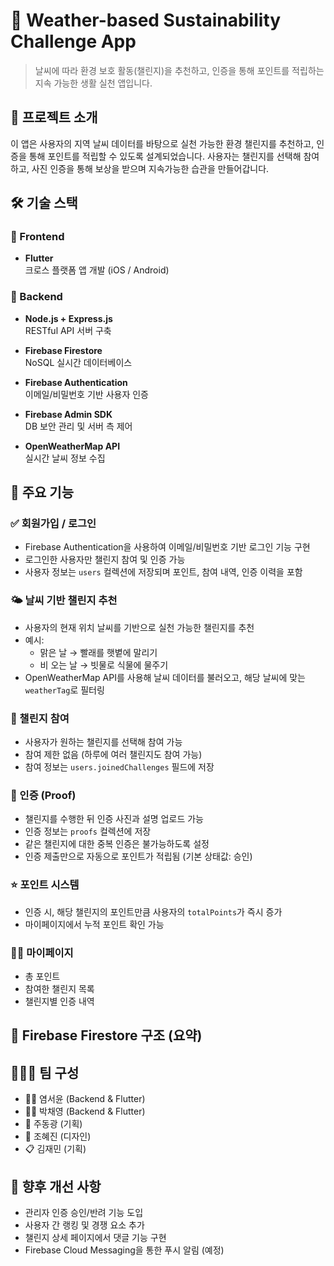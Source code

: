# 🌱 Weather-based Sustainability Challenge App

> 날씨에 따라 환경 보호 활동(챌린지)을 추천하고, 인증을 통해 포인트를 적립하는 지속 가능한 생활 실천 앱입니다.

## 📱 프로젝트 소개

이 앱은 사용자의 지역 날씨 데이터를 바탕으로 실천 가능한 환경 챌린지를 추천하고, 인증을 통해 포인트를 적립할 수 있도록 설계되었습니다. 사용자는 챌린지를 선택해 참여하고, 사진 인증을 통해 보상을 받으며 지속가능한 습관을 만들어갑니다.

## 🛠️ 기술 스택

### 🔹 Frontend
- **Flutter**  
  크로스 플랫폼 앱 개발 (iOS / Android)

### 🔹 Backend
- **Node.js + Express.js**  
  RESTful API 서버 구축

- **Firebase Firestore**  
  NoSQL 실시간 데이터베이스

- **Firebase Authentication**  
  이메일/비밀번호 기반 사용자 인증

- **Firebase Admin SDK**  
  DB 보안 관리 및 서버 측 제어

- **OpenWeatherMap API**  
  실시간 날씨 정보 수집

## 🔑 주요 기능

### ✅ 회원가입 / 로그인
- Firebase Authentication을 사용하여 이메일/비밀번호 기반 로그인 기능 구현
- 로그인한 사용자만 챌린지 참여 및 인증 가능
- 사용자 정보는 `users` 컬렉션에 저장되며 포인트, 참여 내역, 인증 이력을 포함

### 🌤️ 날씨 기반 챌린지 추천
- 사용자의 현재 위치 날씨를 기반으로 실천 가능한 챌린지를 추천
- 예시:
  - 맑은 날 → 빨래를 햇볕에 말리기
  - 비 오는 날 → 빗물로 식물에 물주기
- OpenWeatherMap API를 사용해 날씨 데이터를 불러오고, 해당 날씨에 맞는 `weatherTag`로 필터링

### 🏁 챌린지 참여
- 사용자가 원하는 챌린지를 선택해 참여 가능
- 참여 제한 없음 (하루에 여러 챌린지도 참여 가능)
- 참여 정보는 `users.joinedChallenges` 필드에 저장

### 📸 인증 (Proof)
- 챌린지를 수행한 뒤 인증 사진과 설명 업로드 가능
- 인증 정보는 `proofs` 컬렉션에 저장
- 같은 챌린지에 대한 중복 인증은 불가능하도록 설정
- 인증 제출만으로 자동으로 포인트가 적립됨 (기본 상태값: 승인)

### ⭐ 포인트 시스템
- 인증 시, 해당 챌린지의 포인트만큼 사용자의 `totalPoints`가 즉시 증가
- 마이페이지에서 누적 포인트 확인 가능

### 🧑‍💻 마이페이지
- 총 포인트
- 참여한 챌린지 목록
- 챌린지별 인증 내역

## 📁 Firebase Firestore 구조 (요약)



## 🧑‍🤝‍🧑 팀 구성

- 👩‍💻 염서윤 (Backend & Flutter)
- 👨‍💻 박채영 (Backend & Flutter)
- 🧠 주동광 (기획)
- 🎨 조혜진 (디자인)
- 📋 김재민 (기획)

## 🚀 향후 개선 사항
- 관리자 인증 승인/반려 기능 도입
- 사용자 간 랭킹 및 경쟁 요소 추가
- 챌린지 상세 페이지에서 댓글 기능 구현
- Firebase Cloud Messaging을 통한 푸시 알림 (예정)
